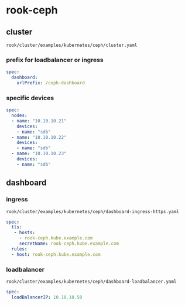 # rook-ceph

## cluster

`rook/cluster/examples/kubernetes/ceph/cluster.yaml`

### prefix for loadbalancer or ingress

```yaml
spec:
  dashboard:
    urlPrefix: /ceph-dashboard
```

### specific devices

```yaml
spec:
  nodes:
  - name: "10.10.10.21"
    devices:
    - name: "sdb"
  - name: "10.10.10.22"
    devices:
    - name: "sdb"
  - name: "10.10.10.23"
    devices:
    - name: "sdb"
```

## dashboard

### ingress

`rook/cluster/examples/kubernetes/ceph/dashboard-ingress-https.yaml`

```yaml
spec:
  tls:
   - hosts:
     - rook-ceph.kube.example.com
     secretName: rook-ceph.kube.example.com
  rules:
  - host: rook-ceph.kube.example.com
```

### loadbalancer

`rook/cluster/examples/kubernetes/ceph/dashboard-loadbalancer.yaml`

```yaml
spec:
  loadBalancerIP: 10.10.10.50
```
